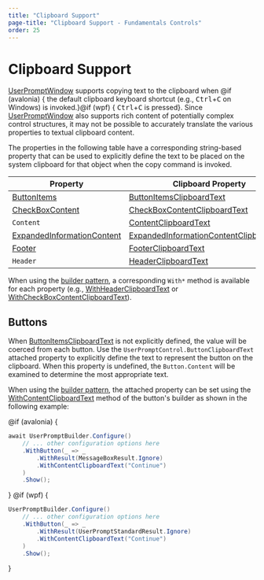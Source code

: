 ```yaml
---
title: "Clipboard Support"
page-title: "Clipboard Support - Fundamentals Controls"
order: 25
---
```

# Clipboard Support

[UserPromptWindow](xref:@ActiproUIRoot.Controls.UserPromptWindow) supports copying text to the clipboard when @if (avalonia) { the default clipboard keyboard shortcut (e.g., <kbd>Ctrl</kbd>+<kbd>C</kbd> on Windows) is invoked.}@if (wpf) { <kbd>Ctrl</kbd>+<kbd>C</kbd> is pressed}. Since [UserPromptWindow](xref:@ActiproUIRoot.Controls.UserPromptWindow) also supports rich content of potentially complex control structures, it may not be possible to accurately translate the various properties to textual clipboard content.

The properties in the following table have a corresponding string-based property that can be used to explicitly define the text to be placed on the system clipboard for that object when the copy command is invoked.

| Property | Clipboard Property |
|-----|-----|
| [ButtonItems](xref:@ActiproUIRoot.Controls.UserPromptControl.ButtonItems) | [ButtonItemsClipboardText](xref:@ActiproUIRoot.Controls.UserPromptControl.ButtonItemsClipboardText) |
| [CheckBoxContent](xref:@ActiproUIRoot.Controls.UserPromptControl.CheckBoxContent) | [CheckBoxContentClipboardText](xref:@ActiproUIRoot.Controls.UserPromptControl.CheckBoxContentClipboardText) |
| `Content` | [ContentClipboardText](xref:@ActiproUIRoot.Controls.UserPromptControl.ContentClipboardText) |
| [ExpandedInformationContent](xref:@ActiproUIRoot.Controls.UserPromptControl.ExpandedInformationContent) | [ExpandedInformationContentClipboardText](xref:@ActiproUIRoot.Controls.UserPromptControl.ExpandedInformationContentClipboardText) |
| [Footer](xref:@ActiproUIRoot.Controls.UserPromptControl.Footer) | [FooterClipboardText](xref:@ActiproUIRoot.Controls.UserPromptControl.FooterClipboardText) |
| `Header` | [HeaderClipboardText](xref:@ActiproUIRoot.Controls.UserPromptControl.HeaderClipboardText) |

When using the [builder pattern](builder-pattern.md), a corresponding `With*` method is available for each property (e.g., [WithHeaderClipboardText](xref:@ActiproUIRoot.Controls.UserPromptBuilder.WithHeaderClipboardText*) or [WithCheckBoxContentClipboardText](xref:@ActiproUIRoot.Controls.UserPromptBuilder.WithCheckBoxContentClipboardText*)).

## Buttons

When [ButtonItemsClipboardText](xref:@ActiproUIRoot.Controls.UserPromptControl.ButtonItemsClipboardText) is not explicitly defined, the value will be coerced from each button.  Use the `UserPromptControl.ButtonClipboardText` attached property to explicitly define the text to represent the button on the clipboard. When this property is undefined, the `Button.Content` will be examined to determine the most appropriate text.

When using the [builder pattern](builder-pattern.md), the attached property can be set using the [WithContentClipboardText](xref:@ActiproUIRoot.Controls.UserPromptButtonBuilder.WithContentClipboardText*) method of the button's builder as shown in the following example:

@if (avalonia) {
```csharp
await UserPromptBuilder.Configure()
	// ... other configuration options here
	.WithButton(_ => _
		.WithResult(MessageBoxResult.Ignore)
		.WithContentClipboardText("Continue")
	)
	.Show();
```
}
@if (wpf) {
```csharp
UserPromptBuilder.Configure()
	// ... other configuration options here
	.WithButton(_ => _
		.WithResult(UserPromptStandardResult.Ignore)
		.WithContentClipboardText("Continue")
	)
	.Show();
```
}
